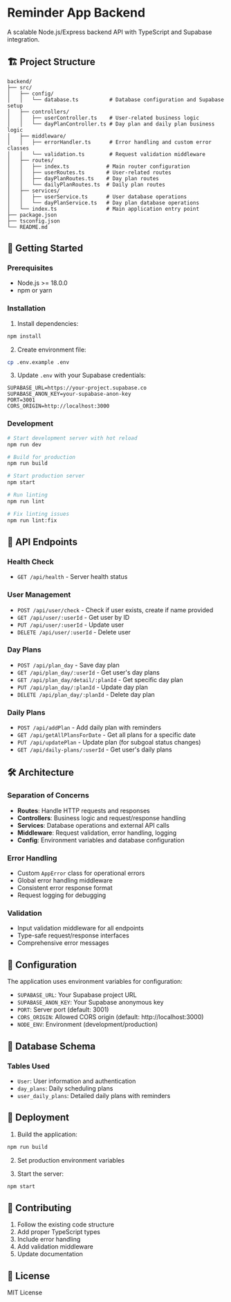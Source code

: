 # Reminder App Backend

A scalable Node.js/Express backend API with TypeScript and Supabase integration.

## 🏗️ Project Structure

```
backend/
├── src/
│   ├── config/
│   │   └── database.ts          # Database configuration and Supabase setup
│   ├── controllers/
│   │   ├── userController.ts    # User-related business logic
│   │   └── dayPlanController.ts # Day plan and daily plan business logic
│   ├── middleware/
│   │   ├── errorHandler.ts      # Error handling and custom error classes
│   │   └── validation.ts        # Request validation middleware
│   ├── routes/
│   │   ├── index.ts            # Main router configuration
│   │   ├── userRoutes.ts       # User-related routes
│   │   ├── dayPlanRoutes.ts    # Day plan routes
│   │   └── dailyPlanRoutes.ts  # Daily plan routes
│   ├── services/
│   │   ├── userService.ts      # User database operations
│   │   └── dayPlanService.ts   # Day plan database operations
│   └── index.ts                # Main application entry point
├── package.json
├── tsconfig.json
└── README.md
```

## 🚀 Getting Started

### Prerequisites
- Node.js >= 18.0.0
- npm or yarn

### Installation

1. Install dependencies:
```bash
npm install
```

2. Create environment file:
```bash
cp .env.example .env
```

3. Update `.env` with your Supabase credentials:
```env
SUPABASE_URL=https://your-project.supabase.co
SUPABASE_ANON_KEY=your-supabase-anon-key
PORT=3001
CORS_ORIGIN=http://localhost:3000
```

### Development

```bash
# Start development server with hot reload
npm run dev

# Build for production
npm run build

# Start production server
npm start

# Run linting
npm run lint

# Fix linting issues
npm run lint:fix
```

## 📡 API Endpoints

### Health Check
- `GET /api/health` - Server health status

### User Management
- `POST /api/user/check` - Check if user exists, create if name provided
- `GET /api/user/:userId` - Get user by ID
- `PUT /api/user/:userId` - Update user
- `DELETE /api/user/:userId` - Delete user

### Day Plans
- `POST /api/plan_day` - Save day plan
- `GET /api/plan_day/:userId` - Get user's day plans
- `GET /api/plan_day/detail/:planId` - Get specific day plan
- `PUT /api/plan_day/:planId` - Update day plan
- `DELETE /api/plan_day/:planId` - Delete day plan

### Daily Plans
- `POST /api/addPlan` - Add daily plan with reminders
- `GET /api/getAllPlansForDate` - Get all plans for a specific date
- `PUT /api/updatePlan` - Update plan (for subgoal status changes)
- `GET /api/daily-plans/:userId` - Get user's daily plans

## 🛠️ Architecture

### Separation of Concerns
- **Routes**: Handle HTTP requests and responses
- **Controllers**: Business logic and request/response handling
- **Services**: Database operations and external API calls
- **Middleware**: Request validation, error handling, logging
- **Config**: Environment variables and database configuration

### Error Handling
- Custom `AppError` class for operational errors
- Global error handling middleware
- Consistent error response format
- Request logging for debugging

### Validation
- Input validation middleware for all endpoints
- Type-safe request/response interfaces
- Comprehensive error messages

## 🔧 Configuration

The application uses environment variables for configuration:

- `SUPABASE_URL`: Your Supabase project URL
- `SUPABASE_ANON_KEY`: Your Supabase anonymous key
- `PORT`: Server port (default: 3001)
- `CORS_ORIGIN`: Allowed CORS origin (default: http://localhost:3000)
- `NODE_ENV`: Environment (development/production)

## 📝 Database Schema

### Tables Used
- `User`: User information and authentication
- `day_plans`: Daily scheduling plans
- `user_daily_plans`: Detailed daily plans with reminders

## 🚀 Deployment

1. Build the application:
```bash
npm run build
```

2. Set production environment variables

3. Start the server:
```bash
npm start
```

## 🤝 Contributing

1. Follow the existing code structure
2. Add proper TypeScript types
3. Include error handling
4. Add validation middleware
5. Update documentation

## 📄 License

MIT License
